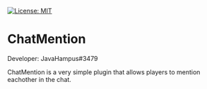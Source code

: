 [![License: MIT](https://img.shields.io/badge/License-MIT-yellow.svg)](https://opensource.org/licenses/MIT)

# ChatMention
Developer: JavaHampus#3479

ChatMention is a very simple plugin that allows players to mention eachother in the chat. 

